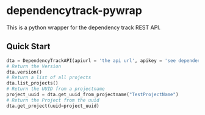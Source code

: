 # dependencytrack-pywrap
This is a python wrapper for the dependency track REST API. 

## Quick Start

```python
dta = DependencyTrackAPI(apiurl = 'the api url', apikey = 'see dependency track')
# Return the Version
dta.version()
# Return a list of all projects
dta.list_projects()
# Return the UUID from a projectname
project_uuid = dta.get_uuid_from_projectname("TestProjectName")
# Return the Project from the uuid
dta.get_project(uuid=project_uuid)
```